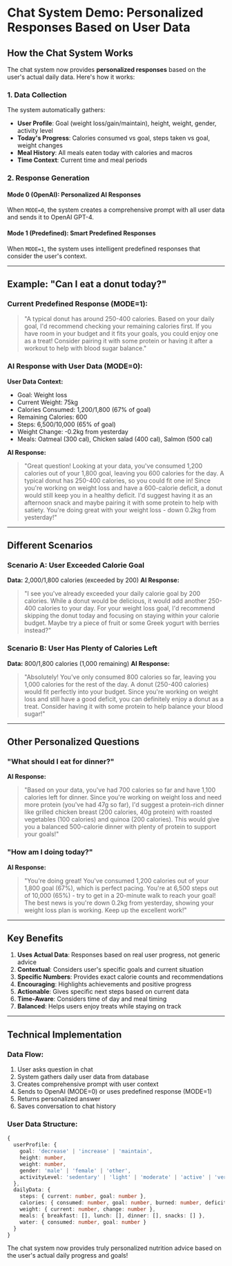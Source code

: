 # Chat System Demo: Personalized Responses Based on User Data

## How the Chat System Works

The chat system now provides **personalized responses** based on the user's actual daily data. Here's how it works:

### 1. Data Collection
The system automatically gathers:
- **User Profile**: Goal (weight loss/gain/maintain), height, weight, gender, activity level
- **Today's Progress**: Calories consumed vs goal, steps taken vs goal, weight changes
- **Meal History**: All meals eaten today with calories and macros
- **Time Context**: Current time and meal periods

### 2. Response Generation

#### Mode 0 (OpenAI): Personalized AI Responses
When `MODE=0`, the system creates a comprehensive prompt with all user data and sends it to OpenAI GPT-4.

#### Mode 1 (Predefined): Smart Predefined Responses  
When `MODE=1`, the system uses intelligent predefined responses that consider the user's context.

---

## Example: "Can I eat a donut today?"

### Current Predefined Response (MODE=1):
> "A typical donut has around 250-400 calories. Based on your daily goal, I'd recommend checking your remaining calories first. If you have room in your budget and it fits your goals, you could enjoy one as a treat! Consider pairing it with some protein or having it after a workout to help with blood sugar balance."

### AI Response with User Data (MODE=0):
**User Data Context:**
- Goal: Weight loss
- Current Weight: 75kg
- Calories Consumed: 1,200/1,800 (67% of goal)
- Remaining Calories: 600
- Steps: 6,500/10,000 (65% of goal)
- Weight Change: -0.2kg from yesterday
- Meals: Oatmeal (300 cal), Chicken salad (400 cal), Salmon (500 cal)

**AI Response:**
> "Great question! Looking at your data, you've consumed 1,200 calories out of your 1,800 goal, leaving you 600 calories for the day. A typical donut has 250-400 calories, so you could fit one in! Since you're working on weight loss and have a 600-calorie deficit, a donut would still keep you in a healthy deficit. I'd suggest having it as an afternoon snack and maybe pairing it with some protein to help with satiety. You're doing great with your weight loss - down 0.2kg from yesterday!"

---

## Different Scenarios

### Scenario A: User Exceeded Calorie Goal
**Data:** 2,000/1,800 calories (exceeded by 200)
**AI Response:**
> "I see you've already exceeded your daily calorie goal by 200 calories. While a donut would be delicious, it would add another 250-400 calories to your day. For your weight loss goal, I'd recommend skipping the donut today and focusing on staying within your calorie budget. Maybe try a piece of fruit or some Greek yogurt with berries instead?"

### Scenario B: User Has Plenty of Calories Left
**Data:** 800/1,800 calories (1,000 remaining)
**AI Response:**
> "Absolutely! You've only consumed 800 calories so far, leaving you 1,000 calories for the rest of the day. A donut (250-400 calories) would fit perfectly into your budget. Since you're working on weight loss and still have a good deficit, you can definitely enjoy a donut as a treat. Consider having it with some protein to help balance your blood sugar!"

---

## Other Personalized Questions

### "What should I eat for dinner?"
**AI Response:**
> "Based on your data, you've had 700 calories so far and have 1,100 calories left for dinner. Since you're working on weight loss and need more protein (you've had 47g so far), I'd suggest a protein-rich dinner like grilled chicken breast (200 calories, 40g protein) with roasted vegetables (100 calories) and quinoa (200 calories). This would give you a balanced 500-calorie dinner with plenty of protein to support your goals!"

### "How am I doing today?"
**AI Response:**
> "You're doing great! You've consumed 1,200 calories out of your 1,800 goal (67%), which is perfect pacing. You're at 6,500 steps out of 10,000 (65%) - try to get in a 20-minute walk to reach your goal! The best news is you're down 0.2kg from yesterday, showing your weight loss plan is working. Keep up the excellent work!"

---

## Key Benefits

1. **Uses Actual Data**: Responses based on real user progress, not generic advice
2. **Contextual**: Considers user's specific goals and current situation
3. **Specific Numbers**: Provides exact calorie counts and recommendations
4. **Encouraging**: Highlights achievements and positive progress
5. **Actionable**: Gives specific next steps based on current data
6. **Time-Aware**: Considers time of day and meal timing
7. **Balanced**: Helps users enjoy treats while staying on track

---

## Technical Implementation

### Data Flow:
1. User asks question in chat
2. System gathers daily user data from database
3. Creates comprehensive prompt with user context
4. Sends to OpenAI (MODE=0) or uses predefined response (MODE=1)
5. Returns personalized answer
6. Saves conversation to chat history

### User Data Structure:
```typescript
{
  userProfile: {
    goal: 'decrease' | 'increase' | 'maintain',
    height: number,
    weight: number,
    gender: 'male' | 'female' | 'other',
    activityLevel: 'sedentary' | 'light' | 'moderate' | 'active' | 'very_active'
  },
  dailyData: {
    steps: { current: number, goal: number },
    calories: { consumed: number, goal: number, burned: number, deficit: number },
    weight: { current: number, change: number },
    meals: { breakfast: [], lunch: [], dinner: [], snacks: [] },
    water: { consumed: number, goal: number }
  }
}
```

The chat system now provides truly personalized nutrition advice based on the user's actual daily progress and goals!

